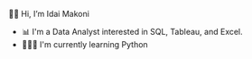  👋🏾 Hi, I’m Idai Makoni 

- 📊 I'm a Data Analyst interested in SQL, Tableau,  and Excel.
- 👨🏾‍💻 I'm currently learning Python
     



<!---
imakoni/imakoni is a ✨ special ✨ repository because its `README.md` (this file) appears on your GitHub profile.
You can click the Preview link to take a look at your changes.
--->
